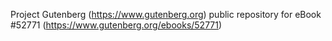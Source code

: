 Project Gutenberg (https://www.gutenberg.org) public repository for
eBook #52771 (https://www.gutenberg.org/ebooks/52771)
